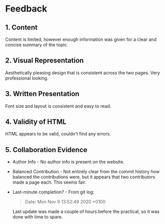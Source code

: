 # Feedback
## 1. Content
Content is limited, however enough information was given for a clear and concise summary of the topic.

## 2. Visual Representation
Aesthetically pleasing design that is consistent across the two pages. Very professional looking.

## 3. Written Presentation
Font size and layout is consistent and easy to read.

## 4. Validity of HTML
HTML appears to be valid, couldn't find any errors.

## 5. Collaboration Evidence

* Author Info - No author info is present on the website.
* Balanced Contribution - Not entirely clear from the commit history how balanced the contributions were, but it appears that two contributors made a page each. This seems fair.
* Last-minute completion? - From git log:
    >Date:   Mon Nov 9 13:52:49 2020 +0100  

    Last update was made a couple of hours before the practical, so it was done with time to spare.